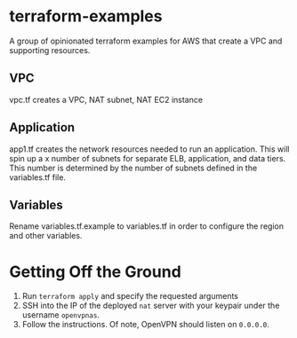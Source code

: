 # terraform-examples
A group of opinionated terraform examples for AWS that create a VPC and supporting resources.

## VPC
vpc.tf creates a VPC, NAT subnet, NAT EC2 instance

## Application
app1.tf creates the network resources needed to run an application. This will spin up a x number of subnets for separate ELB, application, and data tiers. This number is determined by the number of subnets defined in the variables.tf file.


## Variables
Rename variables.tf.example to variables.tf in order to configure the region and other variables.

# Getting Off the Ground

1. Run `terraform apply` and specify the requested arguments
2. SSH into the IP of the deployed `nat` server with your keypair under the username `openvpnas`.
3. Follow the instructions. Of note, OpenVPN should listen on `0.0.0.0`.
